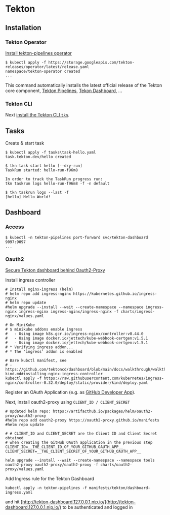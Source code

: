 # Tekton

## Installation

### Tekton Operator

[Install tekton-pipelines operator](https://github.com/tektoncd/operator#install-tektoncd-operator)

```shell
$ kubectl apply -f https://storage.googleapis.com/tekton-releases/operator/latest/release.yaml
namespace/tekton-operator created
...
```

This command automatically installs the latest official release of the Tekton core component, [Tekton Pipelines](https://github.com/tektoncd/pipeline), [Tekon Dashboard](https://github.com/tektoncd/dashboard), ...

### Tekton CLI

Next [install the Tekton CLI `tkn`](https://tekton.dev/docs/getting-started/#set-up-the-cli).

## Tasks

Create & start task

```shell
$ kubectl apply -f tasks\task-hello.yaml
task.tekton.dev/hello created

$ tkn task start hello [--dry-run]
TaskRun started: hello-run-f96m8

In order to track the TaskRun progress run:
tkn taskrun logs hello-run-f96m8 -f -n default

$ tkn taskrun logs --last -f
[hello] Hello World!
```

## Dashboard

### Access

```shell
$ kubectl -n tekton-pipelines port-forward svc/tekton-dashboard 9097:9097
...
```

### Oauth2

[Secure Tekton dashboard behind Oauth2-Proxy](https://github.com/tektoncd/dashboard/blob/main/docs/walkthrough/walkthrough-oauth2-proxy.md)

Install ingress controller

```shell
# Install nginx-ingress (helm)
# helm repo add ingress-nginx https://kubernetes.github.io/ingress-nginx
# helm repo update
#helm upgrade --install --wait --create-namespace --namespace ingress-nginx ingress-nginx ingress-nginx/ingress-nginx -f charts/ingress-nginx/values.yaml

# On MiniKube
# $ minikube addons enable ingress
#   - Using image k8s.gcr.io/ingress-nginx/controller:v0.44.0
#   - Using image docker.io/jettech/kube-webhook-certgen:v1.5.1
#   - Using image docker.io/jettech/kube-webhook-certgen:v1.5.1
# * Verifying ingress addon...
# * The 'ingress' addon is enabled

# Bare kubctl manifest, see
# - https://github.com/tektoncd/dashboard/blob/main/docs/walkthrough/walkthrough-kind.md#installing-nginx-ingress-controller
kubectl apply -f https://raw.githubusercontent.com/kubernetes/ingress-nginx/controller-0.32.0/deploy/static/provider/kind/deploy.yaml
```

Register an OAuth Application (e.g. as [GitHub Developer App](https://github.com/settings/developers)).

Next, install oauth2-proxy using `CLIENT_ID / CLIENT_SECRET`

```shell
# Updated helm repo: https://artifacthub.io/packages/helm/oauth2-proxy/oauth2-proxy
#helm repo add oauth2-proxy https://oauth2-proxy.github.io/manifests
#helm repo update

# # CLIENT_ID and CLIENT_SECRET are the Client ID and Client Secret obtained
# when creating the GitHub OAuth application in the previous step
CLIENT_ID=__THE_CLIENT_ID_OF_YOUR_GITHUB_OAUTH_APP__
CLIENT_SECRET=__THE_CLIENT_SECRET_OF_YOUR_GITHUB_OAUTH_APP__

helm upgrade --install --wait --create-namespace --namespace tools oauth2-proxy oauth2-proxy/oauth2-proxy -f charts/oauth2-proxy/values.yaml
```

Add Ingress rule for the Tekton Dashboard

```shell
kubectl apply -n tekton-pipelines -f manifests/tekton/dashboard-ingress.yaml
```

and hit [http://tekton-dashboard.127.0.0.1.nip.io/](http://tekton-dashboard.127.0.0.1.nip.io/) to be authenticated and logged in
